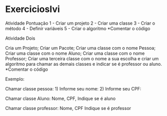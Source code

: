 # ExerciciosIvi

Atividade Pontuação
1 - Criar um projeto
2 - Criar uma classe
3 - Criar o método
4 - Definir variáveis
5 - Criar o algoritmo 
*Comentar o código 

Atividade Dois

Cria um Projeto;
Criar um Pacote;
Criar uma classe com o nome Pessoa;
Criar uma classe com o nome Aluno;
Criar uma classe com o nome Professor;
Criar uma terceira classe com o nome a
sua escolha e criar um algoritmo para chamar as demais classes e indicar se é
professor ou aluno.
*Comentar o código 

Exemplo: 

Chamar classe pessoa: 1) Informe seu
nome: 2) Informe seu CPF:

Chamar classe Aluno: Nome, CPF, Indique
se é aluno

Chamar classe professor: Nome, CPF
Indique se é professor
